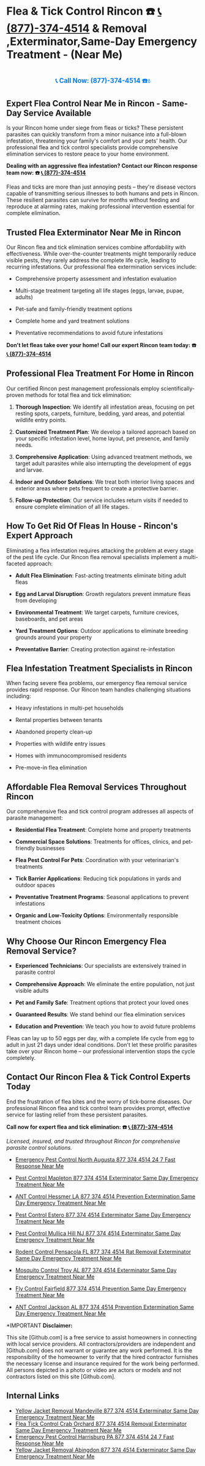 # Flea & Tick Control Rincon ☎️ [📞 (877)-374-4514](https://pest-control-4514.netlify.app) & Removal ,Exterminator,Same-Day Emergency Treatment - (Near Me) 
# 

<p align="center" style="font-size: 1.2em; font-weight: bold; margin: 20px 0;">
  <a href="https://pest-control-4514.netlify.app" target="_blank" style="color: #007BFF; text-decoration: none;">📞 Call Now: (877)-374-4514 ☎️💧</a>
</p>

## Expert Flea Control Near Me in Rincon - Same-Day Service Available

Is your Rincon home under siege from fleas or ticks? These persistent parasites can quickly transform from a minor nuisance into a full-blown infestation, threatening your family's comfort and your pets' health. Our professional flea and tick control specialists provide comprehensive elimination services to restore peace to your home environment.

**Dealing with an aggressive flea infestation? Contact our Rincon response team now: ☎️ [📞 (877)-374-4514](https://pest-control-4514.netlify.app)**

Fleas and ticks are more than just annoying pests – they're disease vectors capable of transmitting serious illnesses to both humans and pets in Rincon. These resilient parasites can survive for months without feeding and reproduce at alarming rates, making professional intervention essential for complete elimination.

## Trusted Flea Exterminator Near Me in Rincon

Our Rincon flea and tick elimination services combine affordability with effectiveness. While over-the-counter treatments might temporarily reduce visible pests, they rarely address the complete life cycle, leading to recurring infestations. Our professional flea extermination services include:

- Comprehensive property assessment and infestation evaluation  

- Multi-stage treatment targeting all life stages (eggs, larvae, pupae, adults)  

- Pet-safe and family-friendly treatment options  

- Complete home and yard treatment solutions  

- Preventative recommendations to avoid future infestations  

**Don't let fleas take over your home! Call our expert Rincon team today: ☎️ [📞 (877)-374-4514](https://pest-control-4514.netlify.app)**

## Professional Flea Treatment For Home in Rincon

Our certified Rincon pest management professionals employ scientifically-proven methods for total flea and tick elimination:

1. **Thorough Inspection**: We identify all infestation areas, focusing on pet resting spots, carpets, furniture, bedding, yard areas, and potential wildlife entry points.  

2. **Customized Treatment Plan**: We develop a tailored approach based on your specific infestation level, home layout, pet presence, and family needs.  

3. **Comprehensive Application**: Using advanced treatment methods, we target adult parasites while also interrupting the development of eggs and larvae.  

4. **Indoor and Outdoor Solutions**: We treat both interior living spaces and exterior areas where pets frequent to create a protective barrier.  

5. **Follow-up Protection**: Our service includes return visits if needed to ensure complete elimination of all life stages.  

## How To Get Rid Of Fleas In House - Rincon's Expert Approach

Eliminating a flea infestation requires attacking the problem at every stage of the pest life cycle. Our Rincon flea removal specialists implement a multi-faceted approach:

- **Adult Flea Elimination**: Fast-acting treatments eliminate biting adult fleas  

- **Egg and Larval Disruption**: Growth regulators prevent immature fleas from developing  

- **Environmental Treatment**: We target carpets, furniture crevices, baseboards, and pet areas  

- **Yard Treatment Options**: Outdoor applications to eliminate breeding grounds around your property  

- **Preventative Barrier**: Creating protection against re-infestation  

## Flea Infestation Treatment Specialists in Rincon

When facing severe flea problems, our emergency flea removal service provides rapid response. Our Rincon team handles challenging situations including:

- Heavy infestations in multi-pet households  

- Rental properties between tenants  

- Abandoned property clean-up  

- Properties with wildlife entry issues  

- Homes with immunocompromised residents  

- Pre-move-in flea elimination  

## Affordable Flea Removal Services Throughout Rincon

Our comprehensive flea and tick control program addresses all aspects of parasite management:

- **Residential Flea Treatment**: Complete home and property treatments  

- **Commercial Space Solutions**: Treatments for offices, clinics, and pet-friendly businesses  

- **Flea Pest Control For Pets**: Coordination with your veterinarian's treatments  

- **Tick Barrier Applications**: Reducing tick populations in yards and outdoor spaces  

- **Preventative Treatment Programs**: Seasonal applications to prevent infestations  

- **Organic and Low-Toxicity Options**: Environmentally responsible treatment choices  

## Why Choose Our Rincon Emergency Flea Removal Service?

- **Experienced Technicians**: Our specialists are extensively trained in parasite control  

- **Comprehensive Approach**: We eliminate the entire population, not just visible adults  

- **Pet and Family Safe**: Treatment options that protect your loved ones  

- **Guaranteed Results**: We stand behind our flea elimination services  

- **Education and Prevention**: We teach you how to avoid future problems  

Fleas can lay up to 50 eggs per day, with a complete life cycle from egg to adult in just 21 days under ideal conditions. Don't let these prolific parasites take over your Rincon home – our professional intervention stops the cycle completely.

## Contact Our Rincon Flea & Tick Control Experts Today

End the frustration of flea bites and the worry of tick-borne diseases. Our professional Rincon flea and tick control team provides prompt, effective service for lasting relief from these persistent parasites.

**Call now for expert flea and tick elimination: ☎️ [📞 (877)-374-4514](https://pest-control-4514.netlify.app)**

*Licensed, insured, and trusted throughout Rincon for comprehensive parasite control solutions.*


- [Emergency Pest Control North Augusta 877 374 4514 24 7 Fast Response Near Me](https://github.com/allyoucaneatsushiin/pest-control/blob/main/Emergency-Pest-Control-North-Augusta-877-374-4514-24-7-Fast-Response-Near-Me.md)
- [Pest Control Mapleton 877 374 4514 Exterminator Same Day Emergency Treatment Near Me](https://github.com/allyoucaneatsushiin/pest-control/blob/main/Pest-Control-Mapleton-877-374-4514-Exterminator-Same-Day-Emergency-Treatment-Near-Me.md)
- [ANT Control Hessmer LA 877 374 4514 Prevention Extermination Same Day Emergency Treatment Near Me](https://github.com/allyoucaneatsushiin/pest-control/blob/main/ANT-Control-Hessmer-LA-877-374-4514-Prevention-Extermination-Same-Day-Emergency-Treatment-Near-Me.md)


- [Pest Control Estero 877 374 4514 Exterminator Same Day Emergency Treatment Near Me](https://github.com/allyoucaneatsushiin/pest-control/blob/main/Pest-Control-Estero-877-374-4514-Exterminator-Same-Day-Emergency-Treatment-Near-Me.md)
- [Pest Control Mullica Hill NJ 877 374 4514 Exterminator Same Day Emergency Treatment Near Me](https://github.com/allyoucaneatsushiin/pest-control/blob/main/Pest-Control-Mullica-Hill-NJ-877-374-4514-Exterminator-Same-Day-Emergency-Treatment-Near-Me.md)
- [Rodent Control Pensacola FL 877 374 4514 Rat Removal Exterminator Same Day Emergency Treatment Near Me](https://github.com/allyoucaneatsushiin/pest-control/blob/main/Rodent-Control-Pensacola-FL-877-374-4514-Rat-Removal-Exterminator-Same-Day-Emergency-Treatment-Near-Me.md)


- [Mosquito Control Troy AL 877 374 4514 Exterminator Same Day Emergency Treatment Near Me](https://github.com/allyoucaneatsushiin/pest-control/blob/main/Mosquito-Control-Troy-AL-877-374-4514-Exterminator-Same-Day-Emergency-Treatment-Near-Me.md)
- [Fly Control Fairfield 877 374 4514 Prevention Same Day Emergency Treatment Near Me](https://github.com/allyoucaneatsushiin/pest-control/blob/main/Fly-Control-Fairfield-877-374-4514-Prevention-Same-Day-Emergency-Treatment-Near-Me.md)
- [ANT Control Jackson AL 877 374 4514 Prevention Extermination Same Day Emergency Treatment Near Me](https://github.com/allyoucaneatsushiin/pest-control/blob/main/ANT-Control-Jackson-AL-877-374-4514-Prevention-Extermination-Same-Day-Emergency-Treatment-Near-Me.md)


*IMPORTANT **Disclaimer:**  

This site [Github.com] is a free service to assist homeowners in connecting with local service providers. All contractors/providers are independent and [Github.com] does not warrant or guarantee any work performed. It is the responsibility of the homeowner to verify that the hired contractor furnishes the necessary license and insurance required for the work being performed. All persons depicted in a photo or video are actors or models and not contractors listed on this site [Github.com].


## Internal Links
- [Yellow Jacket Removal Mandeville 877 374 4514 Exterminator Same Day Emergency Treatment Near Me](https://github.com/allyoucaneatsushiin/pest-control/blob/main/Yellow-Jacket-Removal-Mandeville-877-374-4514-Exterminator-Same-Day-Emergency-Treatment-Near-Me.md)
- [Flea Tick Control Crab Orchard 877 374 4514 Removal Exterminator Same Day Emergency Treatment Near Me](https://github.com/allyoucaneatsushiin/pest-control/blob/main/Flea-Tick-Control-Crab-Orchard-877-374-4514-Removal-Exterminator-Same-Day-Emergency-Treatment-Near-Me.md)
- [Emergency Pest Control Harrisburg PA 877 374 4514 24 7 Fast Response Near Me](https://github.com/allyoucaneatsushiin/pest-control/blob/main/Emergency-Pest-Control-Harrisburg-PA-877-374-4514-24-7-Fast-Response-Near-Me.md)
- [Yellow Jacket Removal Abingdon 877 374 4514 Exterminator Same Day Emergency Treatment Near Me](https://github.com/allyoucaneatsushiin/pest-control/blob/main/Yellow-Jacket-Removal-Abingdon-877-374-4514-Exterminator-Same-Day-Emergency-Treatment-Near-Me.md)
